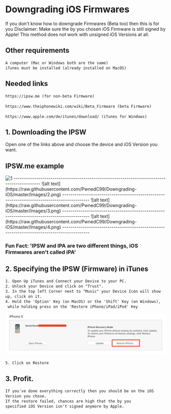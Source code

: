# Downgrading iOS Firmwares

If you don't know how to downgrade Firmwares (Beta too) then this is for you
Disclaimer: Make sure the by you chosen iOS Firmware is still signed by Apple!
This method does not work with unsigned iOS Versions at all.

## Other requirements
```
A computer (Mac or Windows both are the same)
iTunes must be installed (already installed on MacOS)
```

## Needed links
```
https://ipsw.me (for non-beta Firmware)

https://www.theiphonewiki.com/wiki/Beta_Firmware (beta Firmware)

https://www.apple.com/de/itunes/download/ (iTunes for Windows)
```

## 1. Downloading the IPSW

Open one of the links above and choose the device and iOS Version you want.

IPSW.me example
-------------------------------------------------------------------------------------------
<img width="412" alt="1" src="https://user-images.githubusercontent.com/25849486/53673233-9f746380-3c86-11e9-9ac1-5e77f31eb05f.png">
-------------------------------------------------------------------------------------------
![alt text](https://raw.githubusercontent.com/PwnedC99/Downgrading-iOS/master/Images/2.png)
-------------------------------------------------------------------------------------------
![alt text](https://raw.githubusercontent.com/PwnedC99/Downgrading-iOS/master/Images/3.png)
-------------------------------------------------------------------------------------------
![alt text](https://raw.githubusercontent.com/PwnedC99/Downgrading-iOS/master/Images/4.png)
-------------------------------------------------------------------------------------------

### Fun Fact: 'IPSW and IPA are two different things, iOS Firmwares aren't called iPA'

## 2. Specifying the IPSW (Firmware) in iTunes
```
1. Open Up iTunes and Connect your Device to your PC.
2. Unlock your Device and click on "Trust".
3. In the top left Corner next to "Music" your Device Icon will show up, click on it.
4. Hold the 'Option' Key (on MacOS) or the 'Shift' Key (on Windows),
 while holding press on the 'Restore iPhone/iPad/iPod' Key
```
![alt text](https://raw.githubusercontent.com/PwnedC99/Downgrading-iOS/master/Images/5.png)

```
5. Click on Restore
```
## 3. Profit.
```
If you've done everything correctly then you should be on the iOS Version you chose.
If the restore failed, chances are high that the by you
specified iOS Version isn't signed anymore by Apple.
```
